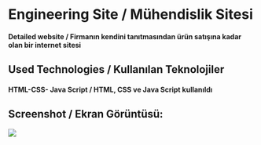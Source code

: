 <h1>Engineering Site / Mühendislik Sitesi</h1>
<h4>Detailed website / Firmanın kendini tanıtmasından ürün satışına kadar olan bir internet sitesi</h4>


<h2>Used Technologies / Kullanılan Teknolojiler</h2>
<h4>HTML-CSS- Java Script / HTML, CSS ve Java Script kullanıldı</h4>

<h2>Screenshot / Ekran Görüntüsü:</h2>

 ![](ramazank%C3%BCn.proje2gif.gif)
